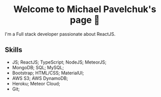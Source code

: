 <h1 align="center"> Welcome to Michael Pavelchuk's page 👋</h1>

I'm a Full stack developer passionate about ReactJS. 

## Skills

- JS; ReactJS; TypeScript; NodeJS; MeteorJS;
- MongoDB; SQL; MySQL;
- Bootstrap; HTML/CSS; MaterialUI;
- AWS S3; AWS DynamoDB;
- Heroku; Meteor Cloud;
- Git;
  
<!--
**Baller-Michael/Baller-Michael** is a ✨ _special_ ✨ repository because its `README.md` (this file) appears on your GitHub profile.

Here are some ideas to get you started:

- 🔭 I’m currently working on ...
- 🌱 I’m currently learning ...
- 👯 I’m looking to collaborate on ...
- 🤔 I’m looking for help with ...
- 💬 Ask me about ...
- 📫 How to reach me: ...
- 😄 Pronouns: ...
- ⚡ Fun fact: ...
-->
